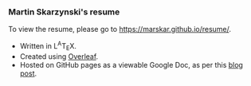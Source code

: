 ### Martin Skarzynski's resume

To view the resume, please go to https://marskar.github.io/resume/.

- Written in L<sup>A</sup>T<sub>E</sub>X.
- Created using [Overleaf](https://www.overleaf.com/read/bvpsxgwbdktd).
- Hosted on GitHub pages as a viewable Google Doc, as per this [blog post](https://medium.com/@kekayan/display-your-resume-cv-pdf-in-website-using-github-73a088ac961d).
